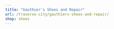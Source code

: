 ```yaml
---
title: "Gauthier's Shoes and Repair"
url: /traverse-city/gauthiers-shoes-and-repair/
shop: shoes
---
```

